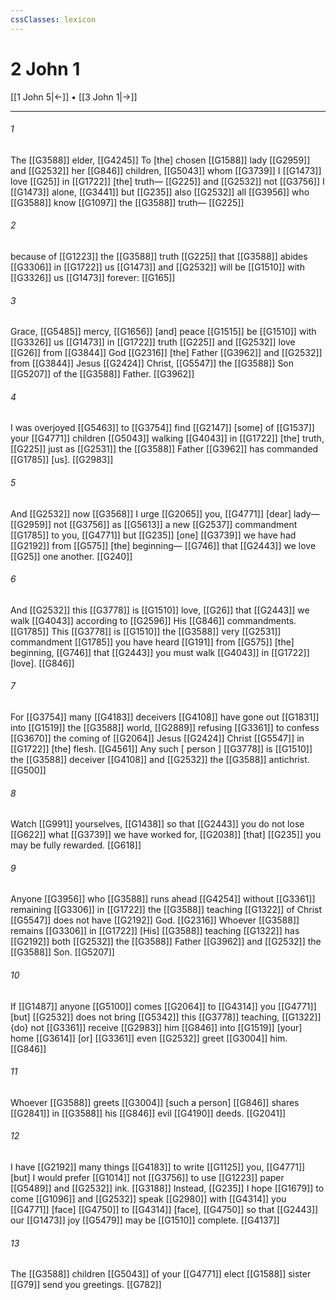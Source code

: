 ```yaml
---
cssClasses: lexicon
---
```


# 2 John 1

[[1 John 5|←]] • [[3 John 1|→]]

---

###### 1
The [[G3588]] elder, [[G4245]] To [the] chosen [[G1588]] lady [[G2959]] and [[G2532]] her [[G846]] children, [[G5043]] whom [[G3739]] I [[G1473]] love [[G25]] in [[G1722]] [the] truth— [[G225]] and [[G2532]] not [[G3756]] I [[G1473]] alone, [[G3441]] but [[G235]] also [[G2532]] all [[G3956]] who [[G3588]] know [[G1097]] the [[G3588]] truth— [[G225]]

###### 2
because of [[G1223]] the [[G3588]] truth [[G225]] that [[G3588]] abides [[G3306]] in [[G1722]] us [[G1473]] and [[G2532]] will be [[G1510]] with [[G3326]] us [[G1473]] forever: [[G165]]

###### 3
Grace, [[G5485]] mercy, [[G1656]] [and] peace [[G1515]] be [[G1510]] with [[G3326]] us [[G1473]] in [[G1722]] truth [[G225]] and [[G2532]] love [[G26]] from [[G3844]] God [[G2316]] [the] Father [[G3962]] and [[G2532]] from [[G3844]] Jesus [[G2424]] Christ, [[G5547]] the [[G3588]] Son [[G5207]] of the [[G3588]] Father. [[G3962]]

###### 4
I was overjoyed [[G5463]] to [[G3754]] find [[G2147]] [some] of [[G1537]] your [[G4771]] children [[G5043]] walking [[G4043]] in [[G1722]] [the] truth, [[G225]] just as [[G2531]] the [[G3588]] Father [[G3962]] has commanded [[G1785]] [us]. [[G2983]]

###### 5
And [[G2532]] now [[G3568]] I urge [[G2065]] you, [[G4771]] [dear] lady— [[G2959]] not [[G3756]] as [[G5613]] a new [[G2537]] commandment [[G1785]] to you, [[G4771]] but [[G235]] [one] [[G3739]] we have had [[G2192]] from [[G575]] [the] beginning— [[G746]] that [[G2443]] we love [[G25]] one another. [[G240]]

###### 6
And [[G2532]] this [[G3778]] is [[G1510]] love, [[G26]] that [[G2443]] we walk [[G4043]] according to [[G2596]] His [[G846]] commandments. [[G1785]] This [[G3778]] is [[G1510]] the [[G3588]] very [[G2531]] commandment [[G1785]] you have heard [[G191]] from [[G575]] [the] beginning, [[G746]] that [[G2443]] you must walk [[G4043]] in [[G1722]] [love]. [[G846]]

###### 7
For [[G3754]] many [[G4183]] deceivers [[G4108]] have gone out [[G1831]] into [[G1519]] the [[G3588]] world, [[G2889]] refusing [[G3361]] to confess [[G3670]] the coming of [[G2064]] Jesus [[G2424]] Christ [[G5547]] in [[G1722]] [the] flesh. [[G4561]] Any such [ person ] [[G3778]] is [[G1510]] the [[G3588]] deceiver [[G4108]] and [[G2532]] the [[G3588]] antichrist. [[G500]]

###### 8
Watch [[G991]] yourselves, [[G1438]] so that [[G2443]] you do not lose [[G622]] what [[G3739]] we have worked for, [[G2038]] [that] [[G235]] you may be fully rewarded. [[G618]]

###### 9
Anyone [[G3956]] who [[G3588]] runs ahead [[G4254]] without [[G3361]] remaining [[G3306]] in [[G1722]] the [[G3588]] teaching [[G1322]] of Christ [[G5547]] does not have [[G2192]] God. [[G2316]] Whoever [[G3588]] remains [[G3306]] in [[G1722]] [His] [[G3588]] teaching [[G1322]] has [[G2192]] both [[G2532]] the [[G3588]] Father [[G3962]] and [[G2532]] the [[G3588]] Son. [[G5207]]

###### 10
If [[G1487]] anyone [[G5100]] comes [[G2064]] to [[G4314]] you [[G4771]] [but] [[G2532]] does not bring [[G5342]] this [[G3778]] teaching, [[G1322]] {do} not [[G3361]] receive [[G2983]] him [[G846]] into [[G1519]] [your] home [[G3614]] [or] [[G3361]] even [[G2532]] greet [[G3004]] him. [[G846]]

###### 11
Whoever [[G3588]] greets [[G3004]] [such a person] [[G846]] shares [[G2841]] in [[G3588]] his [[G846]] evil [[G4190]] deeds. [[G2041]]

###### 12
I have [[G2192]] many things [[G4183]] to write [[G1125]] you, [[G4771]] [but] I would prefer [[G1014]] not [[G3756]] to use [[G1223]] paper [[G5489]] and [[G2532]] ink. [[G3188]] Instead, [[G235]] I hope [[G1679]] to come [[G1096]] and [[G2532]] speak [[G2980]] with [[G4314]] you [[G4771]] [face] [[G4750]] to [[G4314]] [face], [[G4750]] so that [[G2443]] our [[G1473]] joy [[G5479]] may be [[G1510]] complete. [[G4137]]

###### 13
The [[G3588]] children [[G5043]] of your [[G4771]] elect [[G1588]] sister [[G79]] send you greetings. [[G782]]

